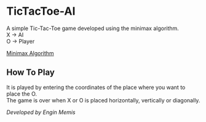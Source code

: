 # TicTacToe-AI
A simple Tic-Tac-Toe game developed using the minimax algorithm. </br>
X -> AI </br>
O -> Player </br>

[Minimax Algorithm](https://en.wikipedia.org/wiki/Minimax)

## How To Play

It is played by entering the coordinates of the place where you want to place the O. </br>
The game is over when X or O is placed horizontally, vertically or diagonally. </br>

*Developed by Engin Memis*
